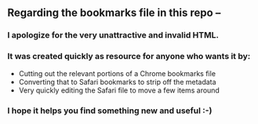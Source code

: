 ## Regarding the bookmarks file in this repo –

### I apologize for the very unattractive and invalid HTML.
### It was created quickly as resource for anyone who wants it by:

  * Cutting out the relevant portions of a Chrome bookmarks file
  * Converting that to Safari bookmarks to strip off the metadata
  * Very quickly editing the Safari file to move a few items around

### I hope it helps you find something new and useful :-)
